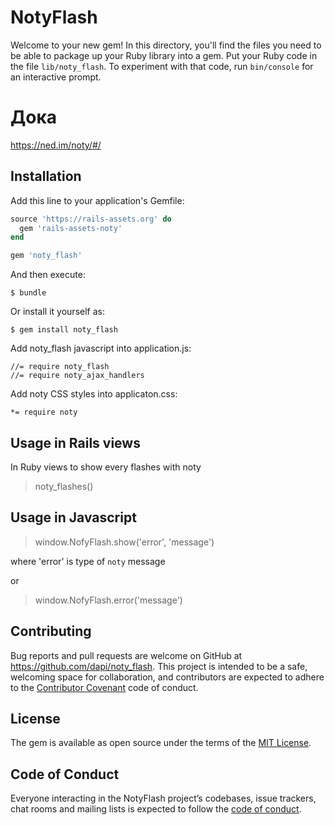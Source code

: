 # NotyFlash

Welcome to your new gem! In this directory, you'll find the files you need to be able to package up your Ruby library into a gem. Put your Ruby code in the file `lib/noty_flash`. To experiment with that code, run `bin/console` for an interactive prompt.


# Дока

https://ned.im/noty/#/

## Installation

Add this line to your application's Gemfile:

```ruby
source 'https://rails-assets.org' do
  gem 'rails-assets-noty'
end

gem 'noty_flash'
```

And then execute:

    $ bundle

Or install it yourself as:

    $ gem install noty_flash


Add noty_flash javascript into application.js:

```
//= require noty_flash
//= require noty_ajax_handlers
```

Add noty CSS styles into applicaton.css:

```
*= require noty
```

## Usage in Rails views

In Ruby views to show every flashes with noty

> noty_flashes()

## Usage in Javascript

> window.NofyFlash.show('error', 'message')

where 'error' is type of `noty` message

or

> window.NofyFlash.error('message')

## Contributing

Bug reports and pull requests are welcome on GitHub at https://github.com/dapi/noty_flash. This project is intended to be a safe, welcoming space for collaboration, and contributors are expected to adhere to the [Contributor Covenant](http://contributor-covenant.org) code of conduct.

## License

The gem is available as open source under the terms of the [MIT License](https://opensource.org/licenses/MIT).

## Code of Conduct

Everyone interacting in the NotyFlash project’s codebases, issue trackers, chat rooms and mailing lists is expected to follow the [code of conduct](https://github.com/dapi/noty_flash/blob/master/CODE_OF_CONDUCT.md).
